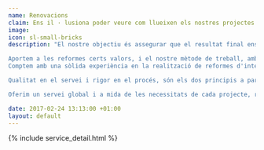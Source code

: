 ```yaml
---
name: Renovacions
claim: Ens il · lusiona poder veure com llueixen els nostres projectes al llarg d'aquests anys.
image: 
icon: sl-small-bricks
description: "El nostre objectiu és assegurar que el resultat final ens ompli de satisfacció, a nosaltres i per descomptat al client final.

Aportem a les reformes certs valors, i el nostre mètode de treball, amb l'objectiu de: entendre les necessitats del client i del seu projecte, assegurar la transparència en el pressupost, flexibilitat en el treball i sobretot serietat.
Comptem amb una sòlida experiència en la realització de reformes d'interior, tant en habitatges familiars com en edificis industrials, i d'oficines.

Qualitat en el servei i rigor en el procés, són els dos principis a partir dels quals desenvolupem els seus projectes.

Oferim un servei global i a mida de les necessitats de cada projecte, realitzant sempre un seguiment rigorós de l'obra i mantenint el contacte directe amb el client. Comptem amb la confiança de molts clients a Terrassa, Barcelona i a la seva àrea metropolitana."

date: 2017-02-24 13:13:00 +01:00
layout: default
---
```


{% include service_detail.html %}
